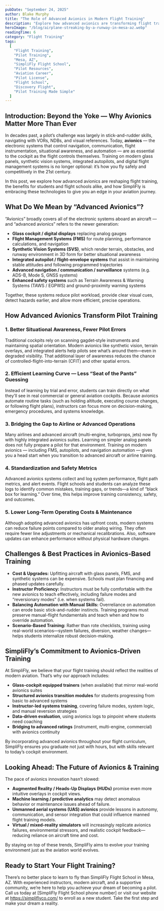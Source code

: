 ```yaml
---
pubDate: "September 24, 2025"
author: Blake Murphy
title: "The Role of Advanced Avionics in Modern Flight Training"
description: "Explore how advanced avionics are transforming flight training, enhancing safety, and preparing pilots for the future of aviation. Learn about the benefits and challenges of avionics-based training at SimpliFly Flight School in Mesa, AZ."
heroImage: "/blog/airplane-streaking-by-a-runway-in-mesa-az.webp"
readingTime: 6
category: "Flight Training"
tags:
  [
    "Flight Training",
    "Pilot Training",
    "Mesa, AZ",
    "SimpliFly Flight School",
    "Pilot Resources",
    "Aviation Career",
    "Pilot License",
    "Flight School",
    "Discovery Flight",
    "Pilot Training Made Simple"
  ]
---
```


## Introduction: Beyond the Yoke — Why Avionics Matter More Than Ever

In decades past, a pilot’s challenge was largely in stick-and-rudder skills, navigating with VORs, NDBs, and visual references. Today, **avionics** — the electronic systems that control navigation, communication, flight instrumentation, situational awareness, and automation — are as essential to the cockpit as the flight controls themselves. Training on modern glass panels, synthetic vision systems, integrated autopilots, and digital flight management systems is no longer optional: it’s how you fly safely and competitively in the 21st century.

In this post, we explore how advanced avionics are reshaping flight training, the benefits for students and flight schools alike, and how SimpliFly is embracing these technologies to give you an edge in your aviation journey.

## What Do We Mean by “Advanced Avionics”?

“Avionics” broadly covers all of the electronic systems aboard an aircraft — and “advanced avionics” refers to the newer generation:

- **Glass cockpit / digital displays** replacing analog gauges
- **Flight Management Systems (FMS)** for route planning, performance calculations, and navigation
- **Synthetic Vision Systems (SVS)**, which render terrain, obstacles, and runway environment in 3D form for better situational awareness
- **Integrated autopilot / flight-envelope systems** that assist in maintaining stable attitudes and following programmed trajectories
- **Advanced navigation / communication / surveillance** systems (e.g. ADS-B, Mode S, GNSS systems)
- **Enhanced safety systems** such as Terrain Awareness & Warning Systems (TAWS / EGPWS) and ground-proximity warning systems

Together, these systems reduce pilot workload, provide clear visual cues, detect hazards earlier, and allow more efficient, precise operations.

## How Advanced Avionics Transform Pilot Training

### 1. **Better Situational Awareness, Fewer Pilot Errors**

Traditional cockpits rely on scanning gagdet‑style instruments and maintaining spatial orientation. Modern avionics like synthetic vision, terrain overlays, and integrated alerts help pilots see what’s around them—even in degraded visibility. That additional layer of awareness reduces the chance of controlled-flight-into-terrain (CFIT) and other spatial errors.

### 2. **Efficient Learning Curve — Less “Seat of the Pants” Guessing**

Instead of learning by trial and error, students can train directly on what they’ll see in real commercial or general aviation cockpits. Because avionics automate routine tasks (such as holding altitude, executing course changes, or following flight plans), instructors can focus more on decision-making, emergency procedures, and systems knowledge.

### 3. **Bridging the Gap to Airline or Advanced Operations**

Many airlines and advanced aircraft (multi-engine, turboprops, jets) now fly with highly integrated avionics suites. Learning on simpler analog panels does not fully prepare a pilot for that environment. Training on modern avionics — including FMS, autopilots, and navigation automation — gives you a head start when you transition to advanced aircraft or airline training.

### 4. **Standardization and Safety Metrics**

Advanced avionics systems collect and log system performance, flight path metrics, and alert events. Flight schools and students can analyze these logs to identify common mistakes, training gaps, or trends—a kind of “black box for learning.” Over time, this helps improve training consistency, safety, and outcomes.

### 5. **Lower Long-Term Operating Costs & Maintenance**

Although adopting advanced avionics has upfront costs, modern systems can reduce failure points compared to older analog wiring. They often require fewer line adjustments or mechanical recalibrations. Also, software updates can enhance performance without physical hardware changes.

## Challenges & Best Practices in Avionics‑Based Training

- **Cost & Upgrades:** Upfitting aircraft with glass panels, FMS, and synthetic systems can be expensive. Schools must plan financing and phased updates carefully.
- **Instructor Proficiency:** Instructors must be fully comfortable with the new avionics to teach effectively, including failure modes and “reversionary modes” (i.e. when systems fail).
- **Balancing Automation with Manual Skills:** Overreliance on automation can erode basic stick-and-rudder instincts. Training programs must preserve manual-flight fundamentals and teach when and how to override automation.
- **Scenario-Based Training:** Rather than rote checklists, training using real-world scenarios—system failures, diversion, weather changes—helps students internalize robust decision-making.

## SimpliFly’s Commitment to Avionics‑Driven Training

At SimpliFly, we believe that your flight training should reflect the realities of modern aviation. That’s why our approach includes:

- **Glass-cockpit equipped trainers** (when available) that mirror real-world avionics suites
- **Structured avionics transition modules** for students progressing from basic to advanced systems
- **Instructor-led systems training**, covering failure modes, system logic, and manual reversion strategies
- **Data‑driven evaluation**, using avionics logs to pinpoint where students need coaching
- **Bridging to advanced ratings** (instrument, multi-engine, commercial) with avionics continuity

By incorporating advanced avionics throughout your flight curriculum, SimpliFly ensures you graduate not just with hours, but with skills relevant to today’s cockpit environment.

## Looking Ahead: The Future of Avionics & Training

The pace of avionics innovation hasn’t slowed:

- **Augmented Reality / Heads-Up Displays (HUDs)** promise even more intuitive overlays in cockpit views.
- **Machine learning / predictive analytics** may detect anomalous behavior or maintenance issues ahead of failure.
- **Unmanned aerial systems (UAS) avionics** provide lessons in autonomy, communication, and sensor integration that could influence manned flight training models.
- **Virtual / mixed-reality simulators** will increasingly replicate avionics failures, environmental stressors, and realistic cockpit feedback—reducing reliance on aircraft time and cost.

By staying on top of these trends, SimpliFly aims to evolve your training environment just as the aviation world evolves.

## Ready to Start Your Flight Training?

There’s no better place to learn to fly than SimpliFly Flight School in Mesa, AZ. With experienced instructors, modern aircraft, and a supportive community, we’re here to help you achieve your dream of becoming a pilot. Call us today at [SimpliFly Flight School phone number] or visit our website at <https://simpliflyco.com/> to enroll as a new student. Take the first step and make your dream a reality.

